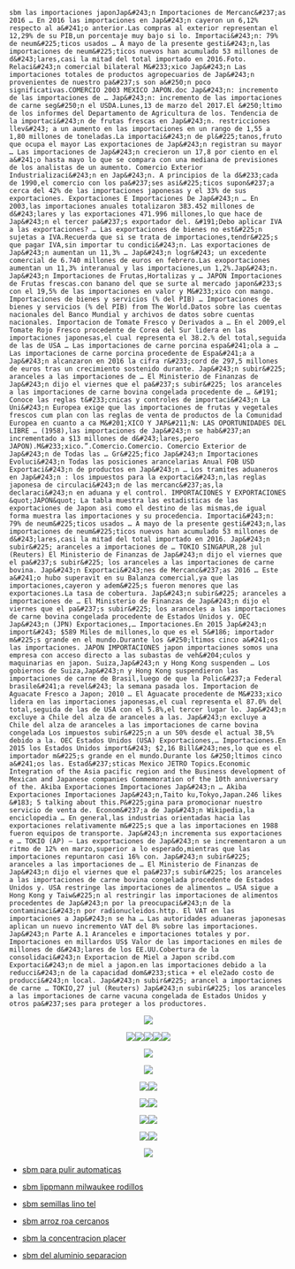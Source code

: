 
```
sbm las importaciones japonJap&#243;n Importaciones de Mercanc&#237;as 2016 … En 2016 las importaciones en Jap&#243;n cayeron un 6,12% respecto al a&#241;o anterior.Las compras al exterior representan el 12,29% de su PIB,un porcentaje muy bajo si lo. Importaci&#243;n: 79% de neum&#225;ticos usados … A mayo de la presente gesti&#243;n,las importaciones de neum&#225;ticos nuevos han acumulado 53 millones de d&#243;lares,casi la mitad del total importado en 2016.Foto. Relaci&#243;n comercial bilateral M&#233;xico Jap&#243;n Las importaciones totales de productos agropecuarios de Jap&#243;n provenientes de nuestro pa&#237;s son a&#250;n poco significativas.COMERCIO 2003 MEXICO JAPON.doc Jap&#243;n: incremento de las importaciones de … Jap&#243;n: incremento de las importaciones de carne seg&#250;n el USDA.Lunes,13 de marzo del 2017.El &#250;ltimo de los informes del Departamento de Agricultura de los. Tendencia de la importaci&#243;n de frutas frescas en Jap&#243;n. restricciones llev&#243; a un aumento en las importaciones en un rango de 1,55 a 1,80 millones de toneladas.La importaci&#243;n de pl&#225;tanos,fruto que ocupa el mayor Las exportaciones de Jap&#243;n registran su mayor … Las importaciones de Jap&#243;n crecieron un 17,8 por ciento en el a&#241;o hasta mayo lo que se compara con una mediana de previsiones de los analistas de un aumento. Comercio Exterior Industrializaci&#243;n en Jap&#243;n. A principios de la d&#233;cada de 1990,el comercio con los pa&#237;ses asi&#225;ticos supon&#237;a cerca del 42% de las importaciones japonesas y el 33% de sus exportaciones. Exportaciones E Importaciones De Jap&#243;n … En 2003,las importaciones anuales totalizaron 383.452 millones de d&#243;lares y las exportaciones 471.996 millones,lo que hace de Jap&#243;n el tercer pa&#237;s exportador del. &#191;Debo aplicar IVA a las exportaciones? … Las exportaciones de bienes no est&#225;n sujetas a IVA.Recuerda que si se trata de importaciones,tendr&#225;s que pagar IVA,sin importar tu condici&#243;n. Las exportaciones de Jap&#243;n aumentan un 11,3% … Jap&#243;n logr&#243; un excedente comercial de 6.740 millones de euros en febrero.Las exoportaciones aumentan un 11,3% interanual y las importaciones,un 1,2%.Jap&#243;n. Jap&#243;n Importaciones de Frutas,Hortalizas y … JAPON Importaciones de Frutas frescas.con banano del que se surte al mercado japon&#233;s con el 19,5% de las importaciones en valor y M&#233;xico con mango. Importaciones de bienes y servicios (% del PIB) … Importaciones de bienes y servicios (% del PIB) from The World.Datos sobre las cuentas nacionales del Banco Mundial y archivos de datos sobre cuentas nacionales. Importacion de Tomate Fresco y Derivados a … En el 2009,el Tomate Rojo Fresco procedente de Corea del Sur lidera en las importaciones japonesas,el cual representa el 38.2.% del total,seguida de las de USA … Las importaciones de carne porcina espa&#241;ola a … Las importaciones de carne porcina procedente de Espa&#241;a a Jap&#243;n alcanzaron en 2016 la cifra r&#233;cord de 297,5 millones de euros tras un crecimiento sostenido durante. Jap&#243;n subir&#225; aranceles a las importaciones de … El Ministerio de Finanzas de Jap&#243;n dijo el viernes que el pa&#237;s subir&#225; los aranceles a las importaciones de carne bovina congelada procedente de … &#191; Conoce las reglas t&#233;cnicas y controles de importaci&#243;n La Uni&#243;n Europea exige que las importaciones de frutas y vegetales frescos cum plan con las reglas de venta de productos de la Comunidad Europea en cuanto a ca M&#201;XICO Y JAP&#211;N: LAS OPORTUNIDADES DEL LIBRE … (1958),las importaciones de Jap&#243;n se hab&#237;an incrementado a $13 millones de d&#243;lares,pero JAPON).M&#233;xico.”.Comercio.Comercio. Comercio Exterior de Jap&#243;n de Todas las … Gr&#225;fico Jap&#243;n Importaciones Evoluci&#243;n Todas las posiciones arancelarias Anual FOB USD Exportaci&#243;n de productos en Jap&#243;n … Los tramites aduaneros en Jap&#243;n : los impuestos para la exportaci&#243;n,las reglas japonesa de circulaci&#243;n de las mercanc&#237;as,la declaraci&#243;n en aduana y el control. IMPORTACIONES Y EXPORTACIONES &quot;JAPON&quot; La tabla muestra las estadisticas de las exportaciones de Japon asi como el destino de las mismas,de igual forma muestra las importaciones y su procedencia. Importaci&#243;n: 79% de neum&#225;ticos usados … A mayo de la presente gesti&#243;n,las importaciones de neum&#225;ticos nuevos han acumulado 53 millones de d&#243;lares,casi la mitad del total importado en 2016. Jap&#243;n subir&#225; aranceles a importaciones de … TOKIO SINGAPUR,28 jul (Reuters) El Ministerio de Finanzas de Jap&#243;n dijo el viernes que el pa&#237;s subir&#225; los aranceles a las importaciones de carne bovina. Jap&#243;n Exportaci&#243;nes de Mercanc&#237;as 2016 … Este a&#241;o hubo superavit en su Balanza comercial,ya que las importaciones,cayeron y adem&#225;s fueron menores que las exportaciones.La tasa de cobertura. Jap&#243;n subir&#225; aranceles a importaciones de … El Ministerio de Finanzas de Jap&#243;n dijo el viernes que el pa&#237;s subir&#225; los aranceles a las importaciones de carne bovina congelada procedente de Estados Unidos y. OEC Jap&#243;n (JPN) Exportaciones,… Importaciones.En 2015 Jap&#243;n import&#243; $589 Miles de millones,lo que es el 5&#186; importador m&#225;s grande en el mundo.Durante los &#250;ltimos cinco a&#241;os las importaciones. JAPON IMPORTACIONES japon importaciones somos una empresa con acceso directo a las subastas de veh&#204;culos y maquinarias en japon. Suiza,Jap&#243;n y Hong Kong suspenden … Los gobiernos de Suiza,Jap&#243;n y Hong Kong suspendieron las importaciones de carne de Brasil,luego de que la Polic&#237;a Federal brasile&#241;a revel&#243; la semana pasada los. Importacion de Aguacate Fresco a Japon; 2010 … El Aguacate procedente de M&#233;xico lidera en las importaciones japonesas,el cual representa el 87.0% del total,seguida de las de USA con el 5.8%,el tercer lugar lo. Jap&#243;n excluye a Chile del alza de aranceles a las. Jap&#243;n excluye a Chile del alza de aranceles a las importaciones de carne bovina congelada Los impuestos subir&#225;n a un 50% desde el actual 38,5% debido a la. OEC Estados Unidos (USA) Exportaciones,… Importaciones.En 2015 los Estados Unidos import&#243; $2,16 Bill&#243;nes,lo que es el importador m&#225;s grande en el mundo.Durante los &#250;ltimos cinco a&#241;os las. Estad&#237;sticas Mexico JETRO Topics.Economic Integration of the Asia pacific region and the Business development of Mexican and Japanese companies Commemoration of the 10th anniversary of the. Akiba Exportaciones Importaciones Jap&#243;n … Akiba Exportaciones Importaciones Jap&#243;n,Taito ku,Tokyo,Japan.246 likes &#183; 5 talking about this.P&#225;gina para promocionar nuestro servicio de venta de. Econom&#237;a de Jap&#243;n Wikipedia,la enciclopedia … En general,las industrias orientadas hacia las exportaciones relativamente m&#225;s que a las importaciones en 1988 fueron equipos de transporte. Jap&#243;n incrementa sus exportaciones e … TOKIO (AP) — Las exportaciones de Jap&#243;n se incrementaron a un ritmo de 12% en marzo,superior a lo esperado,mientras que las importaciones repuntaron casi 16% con. Jap&#243;n subir&#225; aranceles a las importaciones de … El Ministerio de Finanzas de Jap&#243;n dijo el viernes que el pa&#237;s subir&#225; los aranceles a las importaciones de carne bovina congelada procedente de Estados Unidos y. USA restringe las importaciones de alimentos … USA sigue a Hong Kong y Taiw&#225;n al restringir las importaciones de alimentos procedentes de Jap&#243;n por la preocupaci&#243;n de la contaminaci&#243;n por radionucleidos.http. El VAT en las importaciones a Jap&#243;n se ha … Las autoridades aduaneras japonesas aplican un nuevo incremento VAT del 8% sobre las importaciones. Jap&#243;n Parte A.1 Aranceles e importaciones totales y por. Importaciones en millardos US$ Valor de las importaciones en miles de millones de d&#243;lares de los EE.UU.Cobertura de la consolidaci&#243;n Exportacion de Miel a Japon scribd.com Exportaci&#243;n de miel a japon.en las importaciones debido a la reducci&#243;n de la capacidad dom&#233;stica + el ele2ado costo de producci&#243;n local. Jap&#243;n subir&#225; arancel a importaciones de carne … TOKIO,27 jul (Reuters) Jap&#243;n subir&#225; los aranceles a las importaciones de carne vacuna congelada de Estados Unidos y otros pa&#237;ses para proteger a los productores. 
```

<div align="center">

<a href="https://es-crusher.shibang-china.com/github&k=sbm+las+importaciones+japon"><img src="https://static.shibang-china.com/es/crusher/logo.jpg"></a>

<a href="https://es-crusher.shibang-china.com/github&k=sbm+las+importaciones+japon"><img src="https://static.shibang-china.com/es/crusher/index.jpg"></a><a href="https://es-crusher.shibang-china.com/material.htmlgithub&k=sbm+las+importaciones+japon"><img src="https://static.shibang-china.com/es/crusher/material.jpg"></a><a href="https://es-crusher.shibang-china.com/application.htmlgithub&k=sbm+las+importaciones+japon"><img src="https://static.shibang-china.com/es/crusher/application.jpg"></a><a href="https://es-crusher.shibang-china.com/aboutus.htmlgithub&k=sbm+las+importaciones+japon"><img src="https://static.shibang-china.com/es/crusher/aboutus.jpg"></a><a href="https://es-crusher.shibang-china.com/contact.htmlgithub&k=sbm+las+importaciones+japon"><img src="https://static.shibang-china.com/es/crusher/contact.jpg"></a>

<a href="https://es-crusher.shibang-china.com/github&k=sbm+las+importaciones+japon"><img src="https://static.shibang-china.com/es/crusher/banner.jpg"></a>

<a href="https://swt.shibang-china.com/github&k=sbm+las+importaciones+japon"><img src="https://static.shibang-china.com/es/crusher/text.jpg"></a>

<a href="https://swt.shibang-china.com/github&k=sbm+las+importaciones+japon"><img src="https://static.shibang-china.com/es/crusher/chat.jpg"></a><a href="https://es-crusher.shibang-china.com/contact.htmlgithub&k=sbm+las+importaciones+japon"><img src="https://static.shibang-china.com/es/crusher/message.jpg"></a>

<a href="https://es-crusher.shibang-china.com/products/pe.htmlgithub&k=sbm+las+importaciones+japon"><img src="https://static.shibang-china.com/es/crusher/pe.jpg"></a><a href="https://es-crusher.shibang-china.com/products/pf.htmlgithub&k=sbm+las+importaciones+japon"><img src="https://static.shibang-china.com/es/crusher/pf.jpg"></a>

<a href="https://es-crusher.shibang-china.com/products/hpt.htmlgithub&k=sbm+las+importaciones+japon"><img src="https://static.shibang-china.com/es/crusher/hpt.jpg"></a><a href="https://es-crusher.shibang-china.com/products/vsi.htmlgithub&k=sbm+las+importaciones+japon"><img src="https://static.shibang-china.com/es/crusher/vsi.jpg"></a>

<a href="https://es-crusher.shibang-china.com/products/klv.htmlgithub&k=sbm+las+importaciones+japon"><img src="https://static.shibang-china.com/es/crusher/klv.jpg"></a><a href="https://es-crusher.shibang-china.com/products/portable.htmlgithub&k=sbm+las+importaciones+japon"><img src="https://static.shibang-china.com/es/crusher/portable.jpg"></a>

<a href="https://swt.shibang-china.com/github&k=sbm+las+importaciones+japon"><img src="https://static.shibang-china.com/es/crusher/case.jpg"></a>

</div>


* [sbm para pulir automaticas](sbm%20para%20pulir%20automaticas.md)

* [sbm lippmann milwaukee rodillos](sbm%20lippmann%20milwaukee%20rodillos.md)

* [sbm semillas lino tel](sbm%20semillas%20lino%20tel.md)

* [sbm arroz roa cercanos](sbm%20arroz%20roa%20cercanos.md)

* [sbm la concentracion placer](sbm%20la%20concentracion%20placer.md)

* [sbm del aluminio separacion](sbm%20del%20aluminio%20separacion.md)